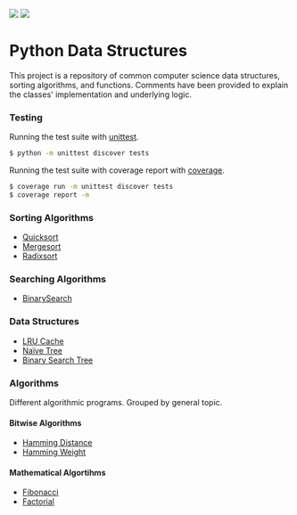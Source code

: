 <p>
    <img src="https://img.shields.io/badge/coverage-100%25-brightgreen.svg"/>
    <img src="https://img.shields.io/badge/python-%3E%3D3.6.4-blue.svg"/>
</p>

# Python Data Structures

This project is a repository of common computer science data
structures, sorting algorithms, and functions.  Comments have 
been provided to explain the classes' implementation and underlying
logic.

### Testing

Running the test suite with [unittest](https://docs.python.org/3/library/unittest.html).
```Bash
$ python -m unittest discover tests
```

Running the test suite with coverage report with [coverage](http://coverage.readthedocs.io/en/latest/).
```Bash
$ coverage run -m unittest discover tests
$ coverage report -m
```

### Sorting Algorithms
* [Quicksort](sorts/quicksort.py)
* [Mergesort](sorts/mergesort.py)
* [Radixsort](sorts/radixsort.py)

### Searching Algorithms
* [BinarySearch](searches/binary_search.py)

### Data Structures
* [LRU Cache](structures/lru_cache.py)
* [Naïve Tree](structures/naive_tree.py)
* [Binary Search Tree](structures/binary_search_tree.py)

### Algorithms

Different algorithmic programs.  Grouped by general topic.

#### Bitwise Algorithms
* [Hamming Distance](algorithms/bitwise/operations.py)
* [Hamming Weight](algorithms/bitwise/operations.py)

#### Mathematical Algortihms
* [Fibonacci](algorithms/math/fibonacci.py)
* [Factorial](algorithms/math/factorial.py)